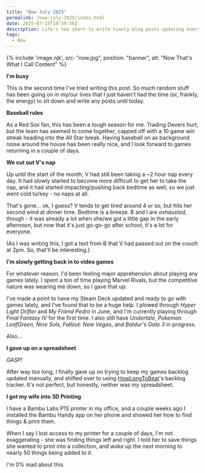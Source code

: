```yaml
---
title: "Now July 2025"
permalink: /now-july-2025/index.html
date: 2025-07-15T19:59:56Z
description: Life's too short to write timely blog posts updating everyone on my life
tags: 
  - Now
---
```


{% include 'image.njk',
  src: "now.jpg",
  position: "banner",
  alt: "Now That's What I Call Content"
%}

**I'm busy**

This is the second time I've tried writing this post. So much random stuff has been going on in my/our lives that I just haven't had the time (or, frankly, the energy) to sit down and write any posts until today.

**Baseball rules**

As a Red Sox fan, this has been a tough season for me. Trading Devers hurt, but the team has seemed to come together, capped off with a 10 game win streak heading into the All Star break. Having baseball on as background noise around the house has been really nice, and I look forward to games returning in a couple of days.

**We cut out V's nap**

Up until the start of the month, V had still been taking a ~2 hour nap every day. It had slowly started to become more difficult to get her to take the nap, and it had started impacting/pushing back bedtime as well, so we just went cold turkey - no naps at all.

That's gone... ok, I guess? V tends to get tired around 4 or so, but hits her second wind at dinner time. Bedtime is a breeze. B and I are *exhausted*, though - it was already a lot when she/we got a little gap in the early afternoon, but now that it's just go-go-go after school, it's a lot for everyone.

(As I was writing this, I got a text from B that V had passed out on the couch at 2pm. So, that'll be interesting.)

**I'm slowly getting back in to video games**

For whatever reason, I'd been feeling major apprehension about playing any games lately. I spent a ton of time playing Marvel Rivals, but the competitive nature was wearing me down, so I gave that up.

I've made a point to have my Steam Deck updated and ready to go with games lately, and I've found that to be a huge help. I plowed through *Hyper Light Drifter* and *My Friend Pedro* in June, and I'm currently playing through *Final Fantasy IV* for the first time. I also still have *Undertale*, *Pokemon LeafGreen*, *Nine Sols*, *Fallout: New Vegas*, and *Baldur's Gate 3* in progress.

Also...

**I gave up on a spreadsheet**

*GASP!*

After way too long, I finally gave up on trying to keep my games backlog updated manually, and shifted over to using [HowLongToBeat](https://howlongtobeat.com/user/niclake)'s backlog tracker. It's not perfect, but honestly, neither was my spreadsheet.

**I got my wife into 3D Printing**

I have a Bambu Labs P1S printer in my office, and a couple weeks ago I installed the Bambu Handy app on her phone and showed her how to find things & print them.

When I say I lost access to my printer for a couple of days, I'm not exaggerating - she was finding things left and right. I told her to save things she wanted to print into a collection, and woke up the next morning to nearly 50 things being added to it.

I'm 0% mad about this.

